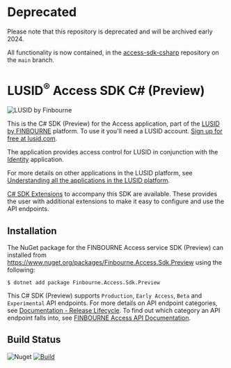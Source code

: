 # Deprecated

Please note that this repository is deprecated and will be archived early 2024.

All functionality is now contained, in the [access-sdk-csharp](https://github.com/finbourne/access-sdk-csharp) repository on the `main` branch.

# LUSID<sup>®</sup> Access SDK C# (Preview)
![LUSID by Finbourne](https://content.finbourne.com/LUSID_repo.png)

This is the C# SDK (Preview) for the Access application, part of the [LUSID by FINBOURNE](https://www.finbourne.com/lusid-technology) platform. To use it you'll need a LUSID account. [Sign up for free at lusid.com](https://www.lusid.com/app/signup).

The application provides access control for LUSID in conjunction with the [Identity](https://github.com/finbourne/identity-sdk-csharp-preview) application.

For more details on other applications in the LUSID platform, see [Understanding all the applications in the LUSID platform](https://support.lusid.com/knowledgebase/article/KA-01787/en-us).

[C# SDK Extensions](https://github.com/finbourne/access-sdk-extensions-csharp) to accompany this SDK are available. These provides the user with additional extensions to make it easy to configure and use the API endpoints.

## Installation

The NuGet package for the FINBOURNE Access service SDK (Preview) can installed from https://www.nuget.org/packages/Finbourne.Access.Sdk.Preview using the following:

```
$ dotnet add package Finbourne.Access.Sdk.Preview
```

This C# SDK (Preview) supports `Production`, `Early Access`, `Beta` and `Experimental` API endpoints. For more details on API endpoint categories, see [Documentation - Release Lifecycle](https://www.lusid.com/app/resources/documentation/lifecycle). To find out which category an API endpoint falls into, see [FINBOURNE Access API Documentation](https://www.lusid.com/access/swagger/index.html).

## Build Status 

![Nuget](https://img.shields.io/nuget/v/Finbourne.Access.Sdk.Preview?color=blue) [![Build](https://github.com/finbourne/access-sdk-csharp-preview/actions/workflows/build.yaml/badge.svg?branch=master)](https://github.com/finbourne/access-sdk-csharp-preview/actions/workflows/build.yaml)
